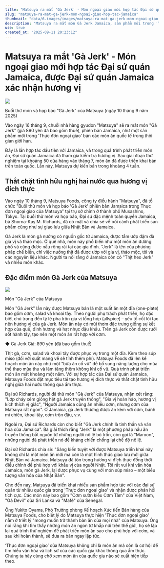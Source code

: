 ```yaml
---
title: "Matsuya ra mắt 'Gà Jerk' - Món ngoại giao mới hợp tác Đại sứ quán Jamaica"
slug: "matsuya-ra-mat-ga-jerk-mon-ngoai-giao-hop-tac-jamaica"
thumbnail: "data/6.images/images/matsuya-ra-mat-ga-jerk-mon-ngoai-giao-hop-tac-jamaica.webp"
description: "Matsuya ra mắt món Gà Jerk Jamaica, sản phẩm mới trong 'Thực đơn ngoại giao'. Hương vị được Đại sứ quán Jamaica xác nhận, nhằm thắt chặt quan hệ văn hóa qua ẩm thực."
use: true
created_at: "2025-09-11 20:23:12"
---
```


# Matsuya ra mắt 'Gà Jerk' - Món ngoại giao mới hợp tác Đại sứ quán Jamaica, được Đại sứ quán Jamaica xác nhận hương vị

![](/images/20250911-00010004-ssnp-000-1-view.webp)

Buổi thử món và họp báo "Gà Jerk" của Matsuya (ngày 10 tháng 9 năm 2025)

Vào ngày 16 tháng 9, chuỗi nhà hàng gyudon "Matsuya" sẽ ra mắt món "Gà Jerk" (giá 890 yên đã bao gồm thuế), phiên bản Jamaica, như một sản phẩm mới trong 'Thực đơn ngoại giao' bán các món ăn quốc tế trong thời gian giới hạn.

Đây là lần hợp tác đầu tiên với Jamaica, và trong quá trình phát triển món ăn, Đại sứ quán Jamaica đã tham gia kiểm tra hương vị. Sau giai đoạn thử nghiệm tại khoảng 50 cửa hàng vào tháng 7, món ăn đã được triển khai bán trên toàn quốc. Lần này, Matsuya dự kiến bán trong khoảng 4 tuần.

## Thắt chặt tình hữu nghị hai nước qua hương vị đích thực

Vào ngày 10 tháng 9, Matsuya Foods, công ty điều hành "Matsuya", đã tổ chức "Buổi thử món và họp báo 'Gà Jerk' phiên bản Jamaica trong Thực đơn ngoại giao của Matsuya" tại trụ sở chính ở thành phố Musashino, Tokyo. Tại buổi thử món và họp báo, Đại sứ đặc mệnh toàn quyền Jamaica, bà Shorna-Kay M. Richards, đã có mặt và chia sẻ về bối cảnh phát triển sản phẩm cũng như sự giao lưu giữa Nhật Bản và Jamaica.

Gà Jerk là món gà nướng có nguồn gốc từ Jamaica, được tẩm ướp đậm đà gia vị và thảo mộc. Ở quê nhà, món này phổ biến như một món ăn đường phố và cũng được nấu rộng rãi tại các gia đình. "Jerk" là tên của phương pháp chế biến, chỉ việc nướng thịt đã được ướp với gia vị, thảo mộc, tỏi và các nguyên liệu khác. Người ta nói rằng ở Jamaica còn có "Thịt heo Jerk" và nhiều món khác.

## Đặc điểm món Gà Jerk của Matsuya

![](/images/20250911-00010004-ssnp-001-1-view.webp)

Món "Gà Jerk" của Matsuya

Món "Gà Jerk" lần này được Matsuya bán là một suất ăn một đĩa (one-plate) bao gồm cơm, salad và khoai tây. Theo người phụ trách phát triển, họ đặc biệt chú trọng đến tỷ lệ pha trộn gia vị tổng hợp (allspice) – yếu tố cốt lõi tạo nên hương vị của gà Jerk. Món ăn này có mùi thơm đặc trưng giống sự kết hợp của quế, đinh hương và hạt nhục đậu khấu. Trên gà Jerk còn được rưới sốt hành tây, tạo nên một món ăn rất hợp với cơm.

◆ Gà Jerk Giá: 890 yên (đã bao gồm thuế)

Thịt gà, cơm, salad và khoai tây được phục vụ trong một đĩa. Kèm theo súp miso (đối với suất mang về sẽ tính thêm phí). Matsuya Foods đã lên kế hoạch món ăn này như một "bữa ăn cổ vũ" để bổ sung năng lượng cho mùa thể thao mùa thu và làm tăng thêm không khí cổ vũ. Quá trình phát triển món ăn mất khoảng một năm. Với sự hợp tác của Đại sứ quán Jamaica, Matsuya Foods đặt mục tiêu tái tạo hương vị đích thực và thắt chặt tình hữu nghị giữa hai nước thông qua ẩm thực.

Đại sứ Richards, người đã thử món "Gà Jerk" của Matsuya, nhận xét rằng: "Lớp cháy xém giống hệt gà Jerk truyền thống", "Gia vị hoàn hảo, hương vị kích thích vị giác", "Người Jamaica cũng ăn nhiều cơm, nhưng cơm của Matsuya rất ngon". Ở Jamaica, gà Jerk thường được ăn kèm với cơm, bánh mì chiên, khoai tây, cơm trộn đậu, v.v.

Ngoài ra, Đại sứ Richards còn cho biết "Gà Jerk chính là tinh thần và văn hóa của Jamaica". Bà giải thích rằng "Jerk" là một phương pháp nấu ăn truyền thống bắt nguồn từ những người nô lệ bỏ trốn, còn gọi là "Maroon", những người đã phát triển nó để kháng chiến chống lại chế độ nô lệ.

Đại sứ Richards chia sẻ: "Sáng kiến tuyệt vời được Matsuya triển khai này không chỉ là một món ăn mới mà còn là một hình thức giao lưu mới giữa Nhật Bản và Jamaica. Matsuya đã tôn trọng hương vị đích thực đồng thời điều chỉnh để phù hợp với khẩu vị của người Nhật. Tôi rất vui khi văn hóa Jamaica, món gà Jerk, lại được phục vụ cùng với món súp miso – một biểu tượng văn hóa của Nhật Bản".

Cho đến nay, Matsuya đã triển khai nhiều sản phẩm hợp tác với các đại sứ quán từ nhiều quốc gia trong 'Thực đơn ngoại giao' và nhận được phản hồi tích cực. Các món này bao gồm "Cơm sườn kiểu Cơm Tấm" của Việt Nam, "Gà Devil" của Sri Lanka và "Mafé" của Senegal.

Ông Yukito Oyama, Phó Trưởng phòng Kế hoạch Xúc tiến Bán hàng của Matsuya Foods, cho biết lý do Matsuya thực hiện 'Thực đơn ngoại giao' nằm ở triết lý "mong muốn trở thành bàn ăn của mọi nhà" của Matsuya. Ông nói rằng khi tìm thấy những món ăn ngon từ khắp nơi trên thế giới, họ sẽ lặp lại quá trình thử nghiệm để phát triển món ăn sao cho phù hợp với cơm, và sau khi hoàn thành, sẽ đưa ra bán ngay lập tức.

‘Thực đơn ngoại giao’ của Matsuya không chỉ là món ăn mà còn là cơ hội để tìm hiểu văn hóa và lịch sử của các quốc gia khác thông qua ẩm thực. Chúng ta hãy cùng chờ xem món ăn của quốc gia nào sẽ xuất hiện tiếp theo.